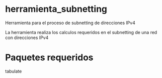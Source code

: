 # herramienta_subnetting
Herramienta para el proceso de subnetting de direcciones IPv4

La herramienta realiza los calculos requeridos en el subnetting de una red con direcciones IPv4

# Paquetes requeridos
tabulate
